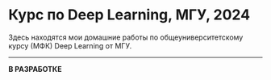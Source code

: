 # Курс по Deep Learning, МГУ, 2024

Здесь находятся мои домашние работы по общеуниверситетскому курсу (МФК) Deep Learning от МГУ.

---

**В РАЗРАБОТКЕ**
